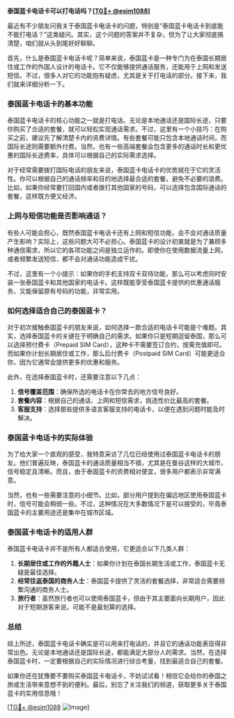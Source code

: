 **泰国蓝卡电话卡可以打电话吗？[[TG💪+ @esim1088](https://t.me/s/esim1088)]**

最近有不少朋友问我关于泰国蓝卡电话卡的问题，特别是“泰国蓝卡电话卡到底能不能打电话？”这类疑问。其实，这个问题的答案并不复杂，但为了让大家彻底搞清楚，咱们就从头到尾好好聊聊。

首先，什么是泰国蓝卡电话卡呢？简单来说，泰国蓝卡是一种专门为在泰国长期居住或工作的外国人设计的电话卡。它不仅能够提供通话服务，还能用于上网和发送短信。不过，很多人对它的功能抱有疑虑，尤其是关于打电话的部分。接下来，我们就来详细分析一下。

### 泰国蓝卡电话卡的基本功能

泰国蓝卡电话卡的核心功能之一就是打电话。无论是本地通话还是国际长途，只要你购买了合适的套餐，就可以轻松实现通话需求。不过，这里有一个小技巧：在购买之前，建议先了解清楚卡内的资费详情。有些套餐可能只包含本地通话时间，而国际长途则需要额外付费。当然，也有一些高端套餐会包含更多的通话时长和更优惠的国际长途费率，具体可以根据自己的实际需求选择。

对于经常需要拨打国际电话的朋友来说，泰国蓝卡电话卡的优势就在于它的灵活性。你可以根据自己的通话频率和目的地选择最合适的套餐，避免不必要的浪费。比如，如果你经常要打回国内或者拨打其他国家的号码，可以选择包含国际通话的套餐，这样既方便又经济。

### 上网与短信功能是否影响通话？

有些人可能会担心，既然泰国蓝卡电话卡还有上网和短信功能，会不会对通话质量产生影响？实际上，这些问题大可不必担心。泰国蓝卡的设计初衷就是为了兼顾多种通信需求，所以它的各项功能之间是独立运作的。即使你在使用数据流量上网，或者频繁发送短信，都不会对通话功能造成干扰。

不过，这里有一个小提示：如果你的手机支持双卡双待功能，那么可以考虑同时安装一张泰国蓝卡和其他国家的电话卡。这样既能享受泰国蓝卡提供的优惠通话服务，又能保留原有号码的功能，非常实用。

### 如何选择适合自己的泰国蓝卡？

对于初次接触泰国蓝卡的朋友来说，如何选择一款合适的电话卡可能是个难题。其实，选择泰国蓝卡的关键在于明确自己的需求。如果你只是短期逗留泰国，那么可以选择预付费卡（Prepaid SIM Card），这种卡不需要签订合约，按需充值即可。而如果你计划长期居住或工作，那么后付费卡（Postpaid SIM Card）可能更适合你，因为它通常会提供更多的优惠和服务。

此外，在选择泰国蓝卡时，还需要注意以下几点：

1. **信号覆盖范围**：确保所选的电话卡在你常去的地方信号良好。
2. **套餐内容**：根据自己的通话、上网和短信需求，挑选性价比最高的套餐。
3. **客服支持**：选择那些提供多语言客服支持的电话卡，以便在遇到问题时能及时解决。

### 泰国蓝卡电话卡的实际体验

为了给大家一个直观的感受，我特意采访了几位已经使用过泰国蓝卡电话卡的朋友。他们普遍反映，泰国蓝卡的通话质量相当不错，尤其是在曼谷这样的大城市，信号稳定且清晰。而且，由于泰国蓝卡的资费相对便宜，很多用户都表示非常满意。

当然，也有一些需要注意的小细节。比如，部分用户提到在偏远地区使用泰国蓝卡时，信号可能会稍弱一些。不过，这种情况在大多数情况下是可以接受的，毕竟泰国蓝卡的主要用途还是集中在城市区域。

### 泰国蓝卡电话卡的适用人群

泰国蓝卡电话卡并不是所有人都适合使用，它更适合以下几类人群：

1. **长期居住或工作的外籍人士**：如果你计划在泰国长期生活或工作，泰国蓝卡无疑是最佳选择。
2. **经常往返泰国的商务人士**：泰国蓝卡提供了灵活的套餐选择，非常适合需要频繁沟通的商务人士。
3. **旅行者**：虽然旅行者也可以使用泰国蓝卡，但由于其主要面向长期用户，因此对于短期游客来说，可能不是最划算的选择。

### 总结

综上所述，泰国蓝卡电话卡确实是可以用来打电话的，并且它的通话功能表现得非常出色。无论是本地通话还是国际长途，都能满足大部分人的需求。当然，在选择泰国蓝卡时，一定要根据自己的实际情况进行综合考量，找到最适合自己的套餐。

如果你还在犹豫要不要购买泰国蓝卡电话卡，不妨试试看！相信它会给你的泰国之旅或生活带来意想不到的便利。最后，别忘了关注我们的频道，获取更多关于泰国蓝卡的实用信息哦！

[[TG💪+ @esim1088](https://t.me/s/esim1088) ![Image](https://i.postimg.cc/4NQfJmqS/Snipaste-2025-05-13-00-14-12.png)]